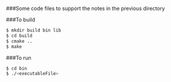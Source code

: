 ###Some code files to support the notes in the previous directory

###To build
```sh
$ mkdir build bin lib
$ cd build
$ cmake ..
$ make
```

###To run
```sh
$ cd bin
$ ./<executableFile>
